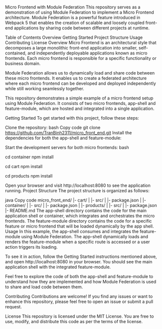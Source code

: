 Micro Frontend with Module Federation
This repository serves as a demonstration of using Module Federation to implement a Micro Frontend architecture. Module Federation is a powerful feature introduced in Webpack 5 that enables the creation of scalable and loosely coupled front-end applications by sharing code between different projects at runtime.

Table of Contents
Overview
Getting Started
Project Structure
Usage
Contributing
License
Overview
Micro Frontend is an architectural style that decomposes a large monolithic front-end application into smaller, self-contained, and independently deployable applications known as micro frontends. Each micro frontend is responsible for a specific functionality or business domain.

Module Federation allows us to dynamically load and share code between these micro frontends. It enables us to create a federated architecture where each micro frontend can be developed and deployed independently while still working seamlessly together.

This repository demonstrates a simple example of a micro frontend setup using Module Federation. It consists of two micro frontends, app-shell and feature-module, which are hosted and integrated into a single application.

Getting Started
To get started with this project, follow these steps:

Clone the repository:
bash
Copy code
git clone https://github.com/TranBinh2311/micro_front_end.git
Install the dependencies for both the app-shell and feature-module:

Start the development servers for both micro frontends:
bash

cd container
npm install

cd cart
npm install

cd products
npm install


Open your browser and visit http://localhost:8080 to see the application running.
Project Structure
The project structure is organized as follows:

java
Copy code
micro_front_end/
  |- cart/
  |    |- src/
  |    |- package.json
  |
  |- container/
  |    |- src/
  |    |- package.json
  |
  |- products/
  |    |- src/
  |    |- package.json
  |- README.md
The app-shell directory contains the code for the main application shell or container, which integrates and orchestrates the micro frontends.
The feature-module directory contains the code for a specific feature or micro frontend that will be loaded dynamically by the app shell.
Usage
In this example, the app-shell consumes and integrates the feature-module using Module Federation. The app-shell dynamically loads and renders the feature-module when a specific route is accessed or a user action triggers its loading.

To see it in action, follow the Getting Started instructions mentioned above, and open http://localhost:8080 in your browser. You should see the main application shell with the integrated feature-module.

Feel free to explore the code of both the app-shell and feature-module to understand how they are implemented and how Module Federation is used to share and load code between them.

Contributing
Contributions are welcome! If you find any issues or want to enhance this repository, please feel free to open an issue or submit a pull request.

License
This repository is licensed under the MIT License. You are free to use, modify, and distribute this code as per the terms of the license.